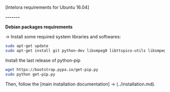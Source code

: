 [Intelora requirements for Ubuntu 16.04]

**-------**

**Debian packages requirements**

-> Install some required system libraries and softwares:

```bash
sudo apt-get update
sudo apt-get install git python-dev libsmpeg0 libttspico-utils libsmpeg0 flac dialog libffi-dev libffi-dev libssl-dev portaudio19-dev build-essential libssl-dev libffi-dev sox libatlas3-base mplayer libav-tools
```
Install the last release of python-pip

```bash
wget https://bootstrap.pypa.io/get-pip.py
sudo python get-pip.py
```

Then, follow the [main installation documentation] -> (../installation.md).
